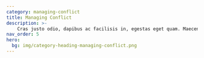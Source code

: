 ```yaml
---
category: managing-conflict
title: Managing Conflict
description: >- 
    Cras justo odio, dapibus ac facilisis in, egestas eget quam. Maecenas faucibus mollis interdum.
nav_order: 5
hero:
  bg: img/category-heading-managing-conflict.png
---
```

